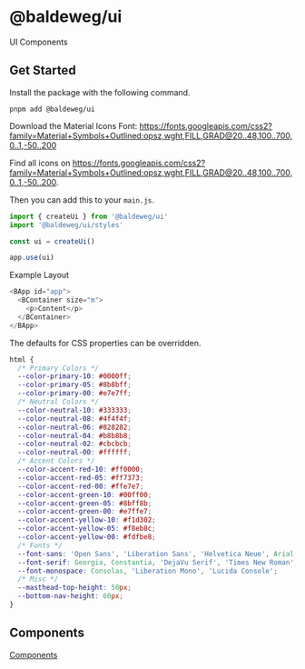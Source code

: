 # @baldeweg/ui

UI Components

## Get Started

Install the package with the following command.

```shell
pnpm add @baldeweg/ui
```

Download the Material Icons Font: <https://fonts.googleapis.com/css2?family=Material+Symbols+Outlined:opsz,wght,FILL,GRAD@20..48,100..700,0..1,-50..200>

Find all icons on <https://fonts.googleapis.com/css2?family=Material+Symbols+Outlined:opsz,wght,FILL,GRAD@20..48,100..700,0..1,-50..200>.

Then you can add this to your `main.js`.

```js
import { createUi } from '@baldeweg/ui'
import '@baldeweg/ui/styles'

const ui = createUi()

app.use(ui)
```

Example Layout

```js
<BApp id="app">
  <BContainer size="m">
    <p>Content</p>
  </BContainer>
</BApp>
```

The defaults for CSS properties can be overridden.

```css
html {
  /* Primary Colors */
  --color-primary-10: #0000ff;
  --color-primary-05: #8b8bff;
  --color-primary-00: #e7e7ff;
  /* Neutral Colors */
  --color-neutral-10: #333333;
  --color-neutral-08: #4f4f4f;
  --color-neutral-06: #828282;
  --color-neutral-04: #b8b8b8;
  --color-neutral-02: #cbcbcb;
  --color-neutral-00: #ffffff;
  /* Accent Colors */
  --color-accent-red-10: #ff0000;
  --color-accent-red-05: #ff7373;
  --color-accent-red-00: #ffe7e7;
  --color-accent-green-10: #00ff00;
  --color-accent-green-05: #8bff8b;
  --color-accent-green-00: #e7ffe7;
  --color-accent-yellow-10: #f1d302;
  --color-accent-yellow-05: #f8eb8c;
  --color-accent-yellow-00: #fdfbe8;
  /* Fonts */
  --font-sans: 'Open Sans', 'Liberation Sans', 'Helvetica Neue', Arial;
  --font-serif: Georgia, Constantia, 'DejaVu Serif', 'Times New Roman';
  --font-monospace: Consolas, 'Liberation Mono', 'Lucida Console';
  /* Misc */
  --masthead-top-height: 50px;
  --bottom-nav-height: 60px;
}
```

## Components

[Components](https://github.com/abaldeweg/ui/blob/main/packages/%40baldeweg/docu/components.md)
